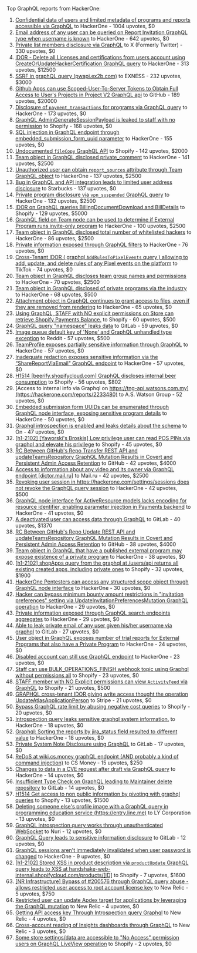 Top GraphQL reports from HackerOne:

1. [Confidential data of users and limited metadata of programs and reports accessible via GraphQL](https://hackerone.com/reports/489146) to HackerOne - 1004 upvotes, $0
2. [Email address of any user can be queried on Report Invitation GraphQL type when username is known](https://hackerone.com/reports/792927) to HackerOne - 642 upvotes, $0
3. [Private list members disclosure via GraphQL](https://hackerone.com/reports/885539) to X (Formerly Twitter) - 330 upvotes, $0
4. [IDOR - Delete all Licenses and certifications from users account using CreateOrUpdateHackerCertification GraphQL query](https://hackerone.com/reports/2122671) to HackerOne - 313 upvotes, $12500
5. [SSRF in graphQL query (pwapi.ex2b.com)](https://hackerone.com/reports/1864188) to EXNESS - 232 upvotes, $3000
6. [Github Apps can use Scoped-User-To-Server Tokens to Obtain Full Access to User's Projects in Project V2 GraphQL api](https://hackerone.com/reports/1711938) to GitHub - 189 upvotes, $20000
7. [Disclosure of `payment_transactions` for programs via GraphQL query](https://hackerone.com/reports/707433) to HackerOne - 173 upvotes, $0
8. [GraphQL AdminGenerateSessionPayload is leaked to staff with no permission](https://hackerone.com/reports/898528) to Shopify - 168 upvotes, $0
9. [SQL injection in GraphQL endpoint through embedded_submission_form_uuid parameter](https://hackerone.com/reports/435066) to HackerOne - 155 upvotes, $0
10. [Undocumented `fileCopy` GraphQL API](https://hackerone.com/reports/981472) to Shopify - 142 upvotes, $2000
11. [Team object in GraphQL disclosed private_comment](https://hackerone.com/reports/978143) to HackerOne - 141 upvotes, $2500
12. [Unauthorized user can obtain `report_sources` attribute through Team GraphQL object](https://hackerone.com/reports/770209) to HackerOne - 137 upvotes, $2500
13. [Bug in GraphQL and API integration leads to limited user address disclosure](https://hackerone.com/reports/473742) to Starbucks - 137 upvotes, $0
14. [Private program disclosure via `vpn_suspended` GraphQL query](https://hackerone.com/reports/715192) to HackerOne - 132 upvotes, $2500
15. [IDOR on GraphQL queries BillingDocumentDownload and BillDetails](https://hackerone.com/reports/2207248) to Shopify - 129 upvotes, $5000
16. [GraphQL field on Team node can be used to determine if External Program runs invite-only program](https://hackerone.com/reports/877642) to HackerOne - 100 upvotes, $2500
17. [Team object in GraphQL disclosed total number of whitelisted hackers](https://hackerone.com/reports/342978) to HackerOne - 86 upvotes, $2500
18. [Private information exposed through GraphQL filters](https://hackerone.com/reports/645299) to HackerOne - 76 upvotes, $0
19. [Cross-Tenant IDOR ( graphql `AddRulesToPixelEvents` query ) allowing to add, update, and delete rules of any Pixel events on the platform](https://hackerone.com/reports/984965) to TikTok - 74 upvotes, $0
20. [Team object in GraphQL discloses team group names and permissions](https://hackerone.com/reports/343464) to HackerOne - 70 upvotes, $2500
21. [Team object in GraphQL disclosed of private programs via the industry](https://hackerone.com/reports/707406) to HackerOne - 68 upvotes, $500
22. [Attachment object in GraphQL continues to grant access to files, even if they are removed from rendering](https://hackerone.com/reports/1132606) to HackerOne - 65 upvotes, $0
23. [Using GraphQL, STAFF with NO explicit permissions on Store can retrieve Shopify Payments Balance.](https://hackerone.com/reports/417170) to Shopify - 60 upvotes, $500
24. [GraphQL query "namespace" leaks data](https://hackerone.com/reports/614355) to GitLab - 59 upvotes, $0
25. [Image queue default key of 'None' and GraphQL unhandled type exception](https://hackerone.com/reports/996041) to Reddit - 57 upvotes, $500
26. [TeamProfile exposes partially sensitive information through GraphQL](https://hackerone.com/reports/389600) to HackerOne - 57 upvotes, $0
27. [Inadequate redaction exposes sensitive information via the “ShareReportViaEmail" GraphQL endpoint](https://hackerone.com/reports/2357012) to HackerOne - 57 upvotes, $0
28. [H1514 [beerify.shopifycloud.com] GraphQL discloses internal beer consumption](https://hackerone.com/reports/419883) to Shopify - 56 upvotes, $802
29. [Access to internal info via Graphql on https://tng-api.watsons.com.my](https://hackerone.com/reports/2233480) to A.S. Watson Group  - 52 upvotes, $0
30. [Embedded submission form UUIDs can be enumerated through GraphQL node interface, exposing sensitive program details](https://hackerone.com/reports/447930) to HackerOne - 50 upvotes, $0
31. [Graphql introspection is enabled and leaks details about the schema](https://hackerone.com/reports/1132803) to On  - 47 upvotes, $0
32. [[h1-2102] [Yaworski's Broskis] Low privilege user can read POS PINs via graphql and elevate his privilege](https://hackerone.com/reports/1091303) to Shopify - 45 upvotes, $0
33. [RC Between GitHub's Repo Transfer REST API and updateTeamsRepository GraphQL Mutation Results in Covert and Persistent Admin Access Retention](https://hackerone.com/reports/2216036) to GitHub - 42 upvotes, $4000
34. [Access to information about any video and its owner via GraphQL endpoint [dictor.mail.ru]](https://hackerone.com/reports/924914) to Mail.ru - 42 upvotes, $2500
35. [Revoking user session in https://hackerone.com/settings/sessions does not revoke the GraphQL query session](https://hackerone.com/reports/417382) to HackerOne - 42 upvotes, $500
36. [GraphQL node interface for ActiveResource models lacks encoding for resource identifier, enabling parameter injection in Payments backend](https://hackerone.com/reports/800231) to HackerOne - 41 upvotes, $0
37. [A deactivated user can access data through GraphQL](https://hackerone.com/reports/1192460) to GitLab - 40 upvotes, $1370
38. [RC Between GitHub's Repo Update REST API and updateTeamsRepository GraphQL Mutation Results in Covert and Persistent Admin Access Retention](https://hackerone.com/reports/2357443) to GitHub - 38 upvotes, $4000
39. [Team object in GraphQL that have a published external program may expose existence of a private program](https://hackerone.com/reports/347937) to HackerOne - 38 upvotes, $0
40. [[h1-2102] shopApps query from the graphql at /users/api returns all existing created apps, including private ones](https://hackerone.com/reports/1085332) to Shopify - 32 upvotes, $1900
41. [HackerOne Pentesters can access any structured scope object through GraphQL node interface](https://hackerone.com/reports/781150) to HackerOne - 30 upvotes, $0
42. [Hacker can bypass minimum bounty amount restrictions in "invitation preferences" setting via UpdateInvitationPreferencesMutation GraphQL operation](https://hackerone.com/reports/981036) to HackerOne - 29 upvotes, $0
43. [Private information exposed through GraphQL search endpoints aggregates](https://hackerone.com/reports/1838329) to HackerOne - 29 upvotes, $0
44. [Able to leak private email of any user given his/her username via graphql](https://hackerone.com/reports/972355) to GitLab - 27 upvotes, $0
45. [User object in GraphQL exposes number of trial reports for External Programs that also have a Private Program](https://hackerone.com/reports/350964) to HackerOne - 24 upvotes, $0
46. [Disabled account can still use GraphQL endpoint](https://hackerone.com/reports/608656) to HackerOne - 23 upvotes, $0
47. [Staff  can use BULK_OPERATIONS_FINISH webhook topic using Graphql without permissions all](https://hackerone.com/reports/1350095) to Shopify - 23 upvotes, $0
48. [STAFF member with NO Explicit permissions can view `ActivityFeed` via GraphQL](https://hackerone.com/reports/528940) to Shopify - 21 upvotes, $500
49. [GRAPHQL cross-tenant IDOR giving write access thought the operation UpdateAtlasApplicationPerson](https://hackerone.com/reports/1066203) to Stripe - 21 upvotes, $0
50. [Bypass GraphQL rate limit by abusing negative cost queries](https://hackerone.com/reports/481518) to Shopify - 20 upvotes, $0
51. [Introspection query leaks sensitive graphql system information.](https://hackerone.com/reports/291531) to HackerOne - 18 upvotes, $0
52. [Graphql: Sorting the reports by jira_status field resulted to different value](https://hackerone.com/reports/955286) to HackerOne - 18 upvotes, $0
53. [Private System Note Disclosure using GraphQL](https://hackerone.com/reports/633001) to GitLab - 17 upvotes, $0
54. [ReDoS at wiki.cs.money graphQL endpoint (AND probably a kind of command injection)](https://hackerone.com/reports/1000567) to CS Money - 15 upvotes, $250
55. [Changes to data in a CVE request after draft via GraphQL query](https://hackerone.com/reports/813300) to HackerOne - 14 upvotes, $0
56. [Insufficient Type Check on GraphQL leading to Maintainer delete repository](https://hackerone.com/reports/858671) to GitLab - 14 upvotes, $0
57. [H1514 Get access to non public information by pivoting with graphql queries](https://hackerone.com/reports/423388) to Shopify - 13 upvotes, $1500
58. [Deleting someone else's profile image with a GraphQL query in programming education service (https://entry.line.me)](https://hackerone.com/reports/952095) to LY Corporation - 13 upvotes, $0
59. [GraphQL introspection query works through unauthenticated WebSocket](https://hackerone.com/reports/862835) to Nuri - 12 upvotes, $0
60. [GraphQL Query leads to sensitive information disclosure](https://hackerone.com/reports/985124) to GitLab - 12 upvotes, $0
61. [GraphQL sessions aren't immediately invalidated when user password is changed](https://hackerone.com/reports/283847) to HackerOne - 9 upvotes, $0
62. [[h1-2102] Stored XSS in product description via `productUpdate` GraphQL query leads to XSS at handshake-web-internal.shopifycloud.com/products/[ID]](https://hackerone.com/reports/1085546) to Shopify - 7 upvotes, $1600
63. [[NR Infrastructure] Bypass of #200576 through GraphQL query abuse - allows restricted user access to root account license key](https://hackerone.com/reports/276174) to New Relic - 5 upvotes, $750
64. [Restricted user can update Apdex target for applications by leveraging the GraphQL mutation](https://hackerone.com/reports/776449) to New Relic - 4 upvotes, $0
65. [Getting API access key Through  Introspection query Graphql](https://hackerone.com/reports/969456) to New Relic - 4 upvotes, $0
66. [Cross-account reading of Insights dashboards through GraphQL](https://hackerone.com/reports/765565) to New Relic - 3 upvotes, $0
67. [Some store settings/data are accessible to "No Access" permission users on GraphQL LiveView operation](https://hackerone.com/reports/409973) to Shopify - 2 upvotes, $0
